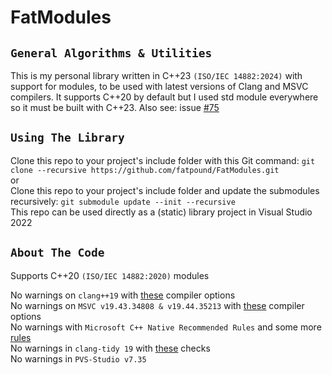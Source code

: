 # FatModules

`General Algorithms & Utilities`
--------------------------------
This is my personal library written in C++23 `(ISO/IEC 14882:2024)` with support for modules, to be used with latest versions of Clang and MSVC compilers.
It supports C++20 by default but I used std module everywhere so it must be built with C++23. Also see: issue [#75](https://github.com/fatpound/FatModules/issues/75)

`Using The Library`
-------------------
Clone this repo to your project's include folder with this Git command: `git clone --recursive https://github.com/fatpound/FatModules.git`\
or\
Clone this repo to your project's include folder and update the submodules recursively: `git submodule update --init --recursive`\
This repo can be used directly as a (static) library project in Visual Studio 2022

`About The Code`
----------------
Supports C++20 `(ISO/IEC 14882:2020)` modules

No warnings on `clang++19` with [these](https://github.com/fatpound/FatCodex/blob/main/CompileOptions.cmake#L69-L128) compiler options\
No warnings on `MSVC v19.43.34808 & v19.44.35213` with [these](https://github.com/fatpound/FatCodex/blob/main/CompileOptions.cmake#L162-L248) compiler options\
No warnings with `Microsoft C++ Native Recommended Rules` and some more [rules](https://github.com/fatpound/FatCodex/blob/main/FatRules.ruleset)\
No warnings in `clang-tidy 19` with [these](https://github.com/fatpound/FatCodex/blob/main/.clang-tidy) checks\
No warnings in `PVS-Studio v7.35`
